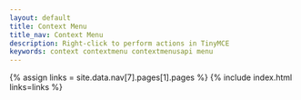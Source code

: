 ```yaml
---
layout: default
title: Context Menu
title_nav: Context Menu
description: Right-click to perform actions in TinyMCE
keywords: context contextmenu contextmenusapi menu
---
```


{% assign links = site.data.nav[7].pages[1].pages %}
{% include index.html links=links %}
